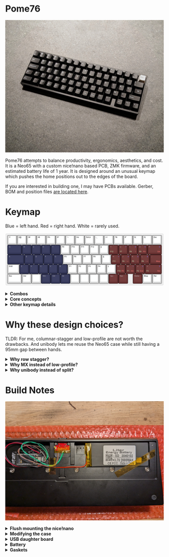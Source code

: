 # Pome76

![Pome76](/images/pome76.jpg)

Pome76 attempts to balance productivity, ergonomics, aesthetics, and cost. It is a Neo65 with a custom nice!nano based PCB, ZMK firmware, and an estimated battery life of 1 year. It is designed around an unusual keymap which pushes the home positions out to the edges of the board.

If you are interested in building one, I may have PCBs available. Gerber, BOM and position files [are located here](/files/).

# Keymap

Blue = left hand. Red = right hand. White = rarely used.

![Keymap](/images/keymap.png)

<details>
  <summary><b>Combos</b></summary>

1. `SD`, `XC`, or `KL` = Shift
1. `DF` = Numbers Layer (can be combined with `SD`, i.e. `SDF` = Shifted Numbers Layer)
1. `CV` = F-Keys Layer (can be combined with `XC`, i.e. `XCV` = Shifted F-Keys Layer)
1. `RG` = Tab
1. `FG` = Esc
1. `JK` = Quote
1. `,.` = Forward Slash
1. `NM` = Caps Lock
1. `HU` = Menu

</details>

<details>
  <summary><b>Core concepts</b></summary>

* Dividing roles allows access to weird key + modifier combinations (e.g. Ctrl + Shift + F5).
  * The left fingers control layer activation.
  * The right fingers control the layered keys.
  * The left thumb controls modifiers.
* The two hands are pushed as far towards the left and right edges of the keyboard as possible to mimic a split keyboard. The keys in between are rarely used.
* Using combos with tight timeouts (35ms) to control layers (and Shift) makes it possible to put them on the home row with basically zero accidental activations, even when rolling keys while typing quickly.
* Putting combos on keys that are typically controlled by one finger (i.e. `RG`), or keys that are very infrequently typed in sequence (i.e. `,.`) permits the use of a very loose timeouts (200ms).

</details>

<details>
  <summary><b>Other keymap details</b></summary>

There are many implementation details that contribute to a polished user experience. If you are interested to learn more, please reach out. For example:

* Aggressively using positional hold-tap in combination with tap-unless-interrupted really helps prevent accidental home-row modifier activation.
* The `SD` Shift and `DF` Numbers Layer combos are not actually implemented using ZMK's combo feature. They are implemented using layer-tap and macro functionality, which allows them to be combined. For example, `SD` = Shift, `DF` = Numbers Layer, and when used together `SDF` = Shifted Numbers Layer.

</details>

# Why these design choices?

TLDR: For me, columnar-stagger and low-profile are not worth the drawbacks. And unibody lets me reuse the Neo65 case while still having a 95mm gap between hands.

<details>
  <summary><b>Why row stagger?</b></summary>

I used columnar-staggered and sculpted key-well boards (Kyria and Advantage) pretty extensively in the past but found that they made it really hard to go back to a regular keyboard. Since I have to do this pretty often (especially while traveling), this is a pretty big drawback for me.

I also just never experienced a significant improvement in comfort or productivity from these new layouts. Although theoretically they should be better, it just didn't seem to translate into real world benefits for me. At the end of the day, I personally couldn't justify abandoning row-stagger.

For me, moving the Shifts to the home row (S+D and K+L combos) and the modifiers to the thumb cluster basically eliminated ulnar deviation, which seemed to clear up any (admittedly minor) pain I did have.

</details>

<details>
  <summary><b>Why MX instead of low-profile?</b></summary>

My previous daily driver for the last couple years has been the [Mercury (low-profile, 42 key, split)](https://github.com/jmding8/MercuryKeyboard) which is designed to be as low as practically possible. However it still isn't low enough and I still have to use a wrist rest.

Also, low-profile "Choc" switches are relatively quiet and also sound pretty bad overall. I think this subconsciously encourages me to type with more force: maybe I rely on the auditory feedback? In any case this can get tiring and frustrating. Since the MX ecosystem is so much more developed overall, it is a much better platform for sound tuning.

Finally, it is a LOT of fun to play around with different switches and keycaps, and there are way more options within the MX ecosystem.

</details>

<details>
  <summary><b>Why unibody instead of split?</b></summary>
  It's just a lot easier to get a premium feeling result by modifying an existing keyboard, than it is to design and manufacture a premium custom split. Plus, by getting creative with the keymap, I can still put a 5u / 95mm effective gap between my hands (see the position of the F and J keys). Unibody also basically doubles battery life.
</details>

# Build Notes

![Guts](/images/battery1.jpg)

<details>
  <summary><b>Flush mounting the nice!nano</b></summary>

The nice!nano sits below the PCB, which means it must be soldered so that the pins to not poke through the PCB and hit the keyswitches above:

![Flush PCB top surface](/images/flushMount1.jpg)

I used Kapton tape on top of the PCB to keep solder from poking through to the top of the PCB:

![Kaptop tape mask](/images/flushMount2.jpg)

I put together the microcontroller assembly dry. Everything held itself in place just rigidly enough that I could tack the header pins down with solder, even without pushing the pins all the way through the PCB:

![Dry-assembled microcontroller](/images/flushMount3.jpg)

Once the header pins were soldered down, I pulled off the black plastic revealing the bare metal pins. This makes it much easier to remove the microcontroller by simply snipping the bare pins, if later needed for repair or debugging reasons:

![Stripped header pins](/images/flushMount4.jpg)

Finally, I soldered the nice!nano in place and snipped off the excess pin length.

![Soldered microcontroller](/images/flushMount5.jpg)

</details>

<details>
  <summary><b>Modifying the case</b></summary>

Using a hand drill, a 3mm bit, and a hand file, I cut out a portion of the Neo65 case:

![Case cutout](/images/case1.jpg)

When assembled, the nice!nano fits into this cutout nicely:

![Microcontroller in case](/images/case2.jpg)

</details>

<details>
  <summary><b>USB daughter board</b></summary>

I replaced the Neo65's stock daughter board with a female USB-C breakout board (the red PCB, from Aliexpress), held in place with a 3d printed bracket and the original screws:

![Female breakout board](/images/usb1.jpg)

The breakout board has capacitors connecting the CC1 and CC2 pins to GND. Without these capacitors, the keyboard doesn't work when connected via a USB-C to USB-C cable. Since these capacitors are on the top side of the breakout board PCB, I had to drill two divots to accommodate them. To prevent an accidental short against the raw aluminum, I taped the bottom of the breakout board with Kapton tape:

![Capacitor clearance](/images/usb2.jpg)

The female breakout board is soldered to a simple pass-through cable, which is just made up of four wires soldered pin-for-pin between the female breakout board's VCC, GND, Data+ and Data- pads, and their counterparts on a male USB-C breakout board (from Aliexpress):

![Passthrough cable](/images/usb3.jpg)

Finally, the male breakout board plugged in to the nice!nano:

![Passthrough plugged in](/images/usb4.jpg)

</details>

<details>
  <summary><b>Battery</b></summary>

The battery is a generic 3040102 (3mm x 40mm x 102mm, from Aliexpress) that fits very well into the battery cutout. The cutout is 4mm thick, and it is important that the battery is thinner than this to avoid a Note7-style fire. The battery is held in place with some more Kapton tape.

![Battery assembly](/images/battery1.jpg)

The battery's wires are soldered to the corresponding pads on the PCB.

![Battery solder pads](/images/battery2.jpg)

</details>

<details>
  <summary><b>Gaskets</b></summary>

The Neo65's PCB is held in place by rubber "gaskets". I trimmed the ones that were blocking the keyswitches.

![Modified gaskets](/images/gasket1.jpg)

</details>
